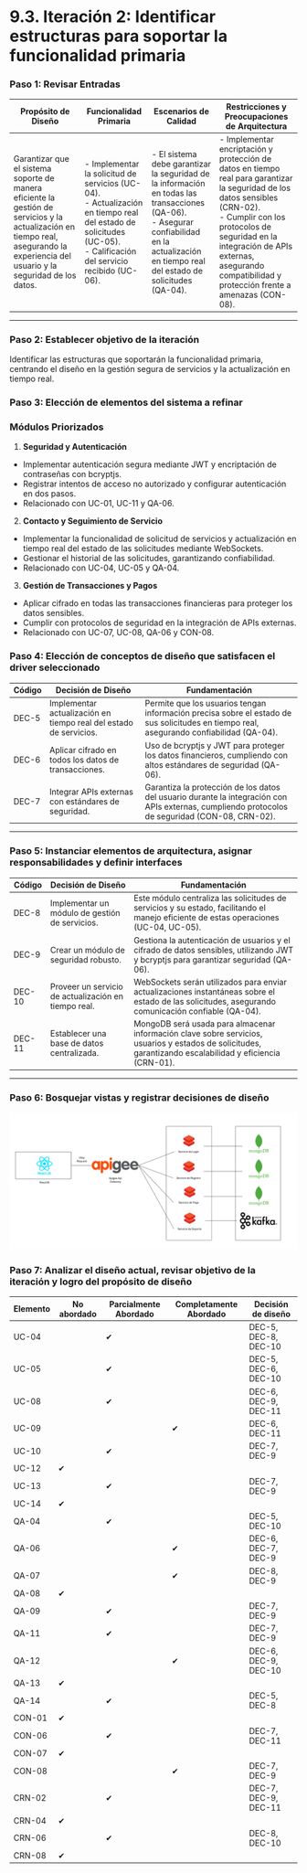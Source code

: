 # 9.3. Iteración 2: Identificar estructuras para soportar la funcionalidad primaria

### Paso 1: Revisar Entradas

| **Propósito de Diseño**     | **Funcionalidad Primaria**     | **Escenarios de Calidad**       | **Restricciones y Preocupaciones de Arquitectura**      |
|-----------------------------|--------------------------------|--------------------------------|--------------------------------------------------------|
| Garantizar que el sistema soporte de manera eficiente la gestión de servicios y la actualización en tiempo real, asegurando la experiencia del usuario y la seguridad de los datos. | - Implementar la solicitud de servicios (UC-04).<br> - Actualización en tiempo real del estado de solicitudes (UC-05).<br> - Calificación del servicio recibido (UC-06). | - El sistema debe garantizar la seguridad de la información en todas las transacciones (QA-06).<br> - Asegurar confiabilidad en la actualización en tiempo real del estado de solicitudes (QA-04). | - Implementar encriptación y protección de datos en tiempo real para garantizar la seguridad de los datos sensibles (CRN-02).<br> - Cumplir con los protocolos de seguridad en la integración de APIs externas, asegurando compatibilidad y protección frente a amenazas (CON-08). |

---



### Paso 2: Establecer objetivo de la iteración
Identificar las estructuras que soportarán la funcionalidad primaria, centrando el diseño en la gestión segura de servicios y la actualización en tiempo real.

### Paso 3: Elección de elementos del sistema a refinar

### Módulos Priorizados
1. **Seguridad y Autenticación**
- Implementar autenticación segura mediante JWT y encriptación de contraseñas con bcryptjs.
- Registrar intentos de acceso no autorizado y configurar autenticación en dos pasos.
- Relacionado con UC-01, UC-11 y QA-06.
2. **Contacto y Seguimiento de Servicio**
- Implementar la funcionalidad de solicitud de servicios y actualización en tiempo real del estado de las solicitudes mediante WebSockets.
- Gestionar el historial de las solicitudes, garantizando confiabilidad.
- Relacionado con UC-04, UC-05 y QA-04.
3. **Gestión de Transacciones y Pagos**
- Aplicar cifrado en todas las transacciones financieras para proteger los datos sensibles.
- Cumplir con protocolos de seguridad en la integración de APIs externas.
- Relacionado con UC-07, UC-08, QA-06 y CON-08.

### Paso 4: Elección de conceptos de diseño que satisfacen el driver seleccionado
| **Código** | **Decisión de Diseño**                              | **Fundamentación**                                                                                   |
|------------|----------------------------------------------------|-----------------------------------------------------------------------------------------------------|
| DEC-5      | Implementar actualización en tiempo real del estado de servicios. | Permite que los usuarios tengan información precisa sobre el estado de sus solicitudes en tiempo real, asegurando confiabilidad (QA-04). |
| DEC-6      | Aplicar cifrado en todos los datos de transacciones. | Uso de bcryptjs y JWT para proteger los datos financieros, cumpliendo con altos estándares de seguridad (QA-06). |
| DEC-7      | Integrar APIs externas con estándares de seguridad. | Garantiza la protección de los datos del usuario durante la integración con APIs externas, cumpliendo protocolos de seguridad (CON-08, CRN-02). |

---

### Paso 5: Instanciar elementos de arquitectura, asignar responsabilidades y definir interfaces
| **Código** | **Decisión de Diseño**                              | **Fundamentación**                                                                                   |
|------------|----------------------------------------------------|-----------------------------------------------------------------------------------------------------|
| DEC-8      | Implementar un módulo de gestión de servicios.      | Este módulo centraliza las solicitudes de servicios y su estado, facilitando el manejo eficiente de estas operaciones (UC-04, UC-05). |
| DEC-9      | Crear un módulo de seguridad robusto.               | Gestiona la autenticación de usuarios y el cifrado de datos sensibles, utilizando JWT y bcryptjs para garantizar seguridad (QA-06). |
| DEC-10     | Proveer un servicio de actualización en tiempo real.| WebSockets serán utilizados para enviar actualizaciones instantáneas sobre el estado de las solicitudes, asegurando comunicación confiable (QA-04). |
| DEC-11     | Establecer una base de datos centralizada.          | MongoDB será usada para almacenar información clave sobre servicios, usuarios y estados de solicitudes, garantizando escalabilidad y eficiencia (CRN-01). |

---

### Paso 6: Bosquejar vistas y registrar decisiones de diseño

![Mapeo de Componentes](Mapeo.png)

### Paso 7: Analizar el diseño actual, revisar objetivo de la iteración y logro del propósito de diseño
| **Elemento** | **No abordado** | **Parcialmente Abordado** | **Completamente Abordado** | **Decisión de diseño**                   |
|--------------|------------------|---------------------------|----------------------------|------------------------------------------|
| UC-04        |                  | ✔                         |                            | DEC-5, DEC-8, DEC-10                      |
| UC-05        |                  | ✔                         |                            | DEC-5, DEC-6, DEC-10                      |
| UC-08        |                  | ✔                         |                            | DEC-6, DEC-9, DEC-11                      |
| UC-09        |                  |                           | ✔                          | DEC-6, DEC-11                             |
| UC-10        |                  | ✔                         |                            | DEC-7, DEC-9                              |
| UC-12        | ✔                |                           |                            |                                          |
| UC-13        |                  | ✔                         |                            | DEC-7, DEC-9                              |
| UC-14        | ✔                |                           |                            |                                          |
| QA-04        |                  | ✔                         |                            | DEC-5, DEC-10                             |
| QA-06        |                  |                           | ✔                          | DEC-6, DEC-7, DEC-9                       |
| QA-07        |                  |                           | ✔                          | DEC-8, DEC-9                              |
| QA-08        | ✔                |                           |                            |                                          |
| QA-09        |                  | ✔                         |                            | DEC-7, DEC-9                              |
| QA-11        |                  | ✔                         |                            | DEC-7, DEC-9                              |
| QA-12        |                  |                           | ✔                          | DEC-6, DEC-9, DEC-10                      |
| QA-13        | ✔                |                           |                            |                                          |
| QA-14        |                  | ✔                         |                            | DEC-5, DEC-8                              |
| CON-01       | ✔                |                           |                            |                                          |
| CON-06       |                  | ✔                         |                            | DEC-7, DEC-11                             |
| CON-07       | ✔                |                           |                            |                                          |
| CON-08       |                  |                           | ✔                          | DEC-7, DEC-9                              |
| CRN-02       |                  | ✔                         |                            | DEC-7, DEC-9, DEC-11                      |
| CRN-04       | ✔                |                           |                            |                                          |
| CRN-06       |                  | ✔                         |                            | DEC-8, DEC-10                             |
| CRN-08       | ✔                |                           |                            |                                          |

